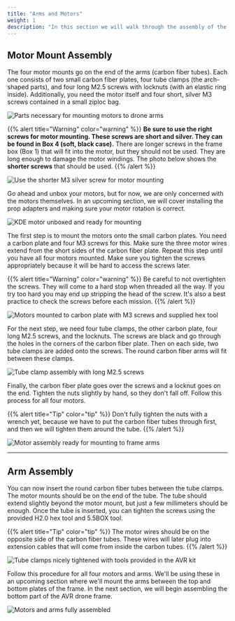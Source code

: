 ```yaml
---
title: "Arms and Motors"
weight: 1
description: "In this section we will walk through the assembly of the drone arms and motor mounting"
---
```


## Motor Mount Assembly

The four motor mounts go on the end of the arms (carbon fiber tubes).
Each one consists of two small carbon fiber plates, four tube clamps
(the arch-shaped parts), and four long M2.5 screws with locknuts
(with an elastic ring inside). Additionally, you need the motor itself and
four short, silver M3 screws contained in a small ziploc bag.

![Parts necessary for mounting motors to drone arms](arms_motors.jpg)

{{% alert title="Warning" color="warning" %}}
**Be sure to use the right screws for motor mounting.
These screws are short and silver. They can be found in Box 4 (soft, black case).**
There are longer screws in the frame box (Box 1) that will fit into the motor,
but they should not be used. They are long enough to damage the motor windings.
The photo below shows the **shorter screws** that should be used.
{{% /alert %}}

![Use the shorter M3 silver screw for motor mounting](motor_screw_comparison.jpg)

Go ahead and unbox your motors, but for now, we are only concerned with the
motors themselves. In an upcoming section, we will cover installing the prop
adapters and making sure your motor rotation is correct.

![KDE motor unboxed and ready for mounting](motor_unboxed.jpg)

The first step is to mount the motors onto the small carbon plates.
You need a carbon plate and four M3 screws for this. Make sure the three
motor wires extend from the short sides of the carbon fiber plate.
Repeat this step until you have all four motors mounted. Make sure you
tighten the screws appropriately because it will be hard to access the screws later.

{{% alert title="Warning" color="warning" %}}
Be careful to not overtighten the screws. They will come to a hard stop when
threaded all the way. If you try too hard you may end up stripping the head
of the screw. It's also a best practice to check the screws before each mission.
{{% /alert %}}

![Motors mounted to carbon plate with M3 screws and supplied hex tool](motors_and_carbon_plate.jpg)

For the next step, we need four tube clamps, the other carbon plate,
four long M2.5 screws, and the locknuts. The screws are black and go
through the holes in the corners of the carbon fiber plate. Then on each side,
two tube clamps are added onto the screws. The round carbon fiber arms will
fit between these clamps.

![Tube clamp assembly with long M2.5 screws](motor_tube_clamps.jpg)

Finally, the carbon fiber plate goes over the screws and a locknut goes on the end.
Tighten the nuts slightly by hand, so they don't fall off.
Follow this process for all four motors.

{{% alert title="Tip" color="tip" %}}
Don't fully tighten the nuts with a wrench yet, because we have to put the
carbon fiber tubes through first, and then we will tighten them around the tube.
{{% /alert %}}

![Motor assembly ready for mounting to frame arms](motor_tube_clamp_assembly.jpg)

---

## Arm Assembly

You can now insert the round carbon fiber tubes between the tube clamps.
The motor mounts should be on the end of the tube. The tube should extend
slightly beyond the motor mount, but just a few millimeters should be enough.
Once the tube is inserted, you can tighten the screws using the provided
H2.0 hex tool and 5.5BOX tool.

{{% alert title="Tip" color="tip" %}}
The motor wires should be on the opposite side of the carbon fiber tubes.
These wires will later plug into extension cables that will come from
inside the carbon tubes.
{{% /alert %}}

![Tube clamps nicely tightened with tools provided in the AVR kit](arm_close_up.jpg)

Follow this procedure for all four motors and arms.
We'll be using these in an upcoming section where we'll mount the arms between
the top and bottom plates of the frame. In the next section, we will begin
assembling the bottom part of the AVR drone frame.

![Motors and arms fully assembled](all_arms_and_motors.jpg)

